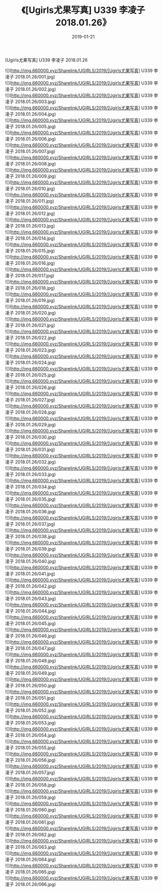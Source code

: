 ﻿---
layout: post
title:  《[Ugirls尤果写真] U339 李凌子 2018.01.26》
date:   2019-01-21
img: http://img.660000.xyz/Sharelink/UGIRLS/2019/[Ugirls尤果写真] U339 李凌子 2018.01.26/000.jpg
categories: [美女, 清纯, 唯美]
---

[Ugirls尤果写真] U339 李凌子 2018.01.26

 ![](http://img.660000.xyz/Sharelink/UGIRLS/2019/[Ugirls尤果写真] U339 李凌子 2018.01.26/001.jpg) <br>![](http://img.660000.xyz/Sharelink/UGIRLS/2019/[Ugirls尤果写真] U339 李凌子 2018.01.26/002.jpg) <br>![](http://img.660000.xyz/Sharelink/UGIRLS/2019/[Ugirls尤果写真] U339 李凌子 2018.01.26/003.jpg) <br>![](http://img.660000.xyz/Sharelink/UGIRLS/2019/[Ugirls尤果写真] U339 李凌子 2018.01.26/004.jpg) <br>![](http://img.660000.xyz/Sharelink/UGIRLS/2019/[Ugirls尤果写真] U339 李凌子 2018.01.26/005.jpg) <br>![](http://img.660000.xyz/Sharelink/UGIRLS/2019/[Ugirls尤果写真] U339 李凌子 2018.01.26/006.jpg) <br>![](http://img.660000.xyz/Sharelink/UGIRLS/2019/[Ugirls尤果写真] U339 李凌子 2018.01.26/007.jpg) <br>![](http://img.660000.xyz/Sharelink/UGIRLS/2019/[Ugirls尤果写真] U339 李凌子 2018.01.26/008.jpg) <br>![](http://img.660000.xyz/Sharelink/UGIRLS/2019/[Ugirls尤果写真] U339 李凌子 2018.01.26/009.jpg) <br>![](http://img.660000.xyz/Sharelink/UGIRLS/2019/[Ugirls尤果写真] U339 李凌子 2018.01.26/010.jpg) <br>![](http://img.660000.xyz/Sharelink/UGIRLS/2019/[Ugirls尤果写真] U339 李凌子 2018.01.26/011.jpg) <br>![](http://img.660000.xyz/Sharelink/UGIRLS/2019/[Ugirls尤果写真] U339 李凌子 2018.01.26/012.jpg) <br>![](http://img.660000.xyz/Sharelink/UGIRLS/2019/[Ugirls尤果写真] U339 李凌子 2018.01.26/013.jpg) <br>![](http://img.660000.xyz/Sharelink/UGIRLS/2019/[Ugirls尤果写真] U339 李凌子 2018.01.26/014.jpg) <br>![](http://img.660000.xyz/Sharelink/UGIRLS/2019/[Ugirls尤果写真] U339 李凌子 2018.01.26/015.jpg) <br>![](http://img.660000.xyz/Sharelink/UGIRLS/2019/[Ugirls尤果写真] U339 李凌子 2018.01.26/016.jpg) <br>![](http://img.660000.xyz/Sharelink/UGIRLS/2019/[Ugirls尤果写真] U339 李凌子 2018.01.26/017.jpg) <br>![](http://img.660000.xyz/Sharelink/UGIRLS/2019/[Ugirls尤果写真] U339 李凌子 2018.01.26/018.jpg) <br>![](http://img.660000.xyz/Sharelink/UGIRLS/2019/[Ugirls尤果写真] U339 李凌子 2018.01.26/019.jpg) <br>![](http://img.660000.xyz/Sharelink/UGIRLS/2019/[Ugirls尤果写真] U339 李凌子 2018.01.26/020.jpg) <br>![](http://img.660000.xyz/Sharelink/UGIRLS/2019/[Ugirls尤果写真] U339 李凌子 2018.01.26/021.jpg) <br>![](http://img.660000.xyz/Sharelink/UGIRLS/2019/[Ugirls尤果写真] U339 李凌子 2018.01.26/022.jpg) <br>![](http://img.660000.xyz/Sharelink/UGIRLS/2019/[Ugirls尤果写真] U339 李凌子 2018.01.26/023.jpg) <br>![](http://img.660000.xyz/Sharelink/UGIRLS/2019/[Ugirls尤果写真] U339 李凌子 2018.01.26/024.jpg) <br>![](http://img.660000.xyz/Sharelink/UGIRLS/2019/[Ugirls尤果写真] U339 李凌子 2018.01.26/025.jpg) <br>![](http://img.660000.xyz/Sharelink/UGIRLS/2019/[Ugirls尤果写真] U339 李凌子 2018.01.26/026.jpg) <br>![](http://img.660000.xyz/Sharelink/UGIRLS/2019/[Ugirls尤果写真] U339 李凌子 2018.01.26/027.jpg) <br>![](http://img.660000.xyz/Sharelink/UGIRLS/2019/[Ugirls尤果写真] U339 李凌子 2018.01.26/028.jpg) <br>![](http://img.660000.xyz/Sharelink/UGIRLS/2019/[Ugirls尤果写真] U339 李凌子 2018.01.26/029.jpg) <br>![](http://img.660000.xyz/Sharelink/UGIRLS/2019/[Ugirls尤果写真] U339 李凌子 2018.01.26/030.jpg) <br>![](http://img.660000.xyz/Sharelink/UGIRLS/2019/[Ugirls尤果写真] U339 李凌子 2018.01.26/031.jpg) <br>![](http://img.660000.xyz/Sharelink/UGIRLS/2019/[Ugirls尤果写真] U339 李凌子 2018.01.26/032.jpg) <br>![](http://img.660000.xyz/Sharelink/UGIRLS/2019/[Ugirls尤果写真] U339 李凌子 2018.01.26/033.jpg) <br>![](http://img.660000.xyz/Sharelink/UGIRLS/2019/[Ugirls尤果写真] U339 李凌子 2018.01.26/034.jpg) <br>![](http://img.660000.xyz/Sharelink/UGIRLS/2019/[Ugirls尤果写真] U339 李凌子 2018.01.26/035.jpg) <br>![](http://img.660000.xyz/Sharelink/UGIRLS/2019/[Ugirls尤果写真] U339 李凌子 2018.01.26/036.jpg) <br>![](http://img.660000.xyz/Sharelink/UGIRLS/2019/[Ugirls尤果写真] U339 李凌子 2018.01.26/037.jpg) <br>![](http://img.660000.xyz/Sharelink/UGIRLS/2019/[Ugirls尤果写真] U339 李凌子 2018.01.26/038.jpg) <br>![](http://img.660000.xyz/Sharelink/UGIRLS/2019/[Ugirls尤果写真] U339 李凌子 2018.01.26/039.jpg) <br>![](http://img.660000.xyz/Sharelink/UGIRLS/2019/[Ugirls尤果写真] U339 李凌子 2018.01.26/040.jpg) <br>![](http://img.660000.xyz/Sharelink/UGIRLS/2019/[Ugirls尤果写真] U339 李凌子 2018.01.26/041.jpg) <br>![](http://img.660000.xyz/Sharelink/UGIRLS/2019/[Ugirls尤果写真] U339 李凌子 2018.01.26/042.jpg) <br>![](http://img.660000.xyz/Sharelink/UGIRLS/2019/[Ugirls尤果写真] U339 李凌子 2018.01.26/043.jpg) <br>![](http://img.660000.xyz/Sharelink/UGIRLS/2019/[Ugirls尤果写真] U339 李凌子 2018.01.26/044.jpg) <br>![](http://img.660000.xyz/Sharelink/UGIRLS/2019/[Ugirls尤果写真] U339 李凌子 2018.01.26/045.jpg) <br>![](http://img.660000.xyz/Sharelink/UGIRLS/2019/[Ugirls尤果写真] U339 李凌子 2018.01.26/046.jpg) <br>![](http://img.660000.xyz/Sharelink/UGIRLS/2019/[Ugirls尤果写真] U339 李凌子 2018.01.26/047.jpg) <br>![](http://img.660000.xyz/Sharelink/UGIRLS/2019/[Ugirls尤果写真] U339 李凌子 2018.01.26/048.jpg) <br>![](http://img.660000.xyz/Sharelink/UGIRLS/2019/[Ugirls尤果写真] U339 李凌子 2018.01.26/049.jpg) <br>![](http://img.660000.xyz/Sharelink/UGIRLS/2019/[Ugirls尤果写真] U339 李凌子 2018.01.26/050.jpg) <br>![](http://img.660000.xyz/Sharelink/UGIRLS/2019/[Ugirls尤果写真] U339 李凌子 2018.01.26/051.jpg) <br>![](http://img.660000.xyz/Sharelink/UGIRLS/2019/[Ugirls尤果写真] U339 李凌子 2018.01.26/052.jpg) <br>![](http://img.660000.xyz/Sharelink/UGIRLS/2019/[Ugirls尤果写真] U339 李凌子 2018.01.26/053.jpg) <br>![](http://img.660000.xyz/Sharelink/UGIRLS/2019/[Ugirls尤果写真] U339 李凌子 2018.01.26/054.jpg) <br>![](http://img.660000.xyz/Sharelink/UGIRLS/2019/[Ugirls尤果写真] U339 李凌子 2018.01.26/055.jpg) <br>![](http://img.660000.xyz/Sharelink/UGIRLS/2019/[Ugirls尤果写真] U339 李凌子 2018.01.26/056.jpg) <br>![](http://img.660000.xyz/Sharelink/UGIRLS/2019/[Ugirls尤果写真] U339 李凌子 2018.01.26/057.jpg) <br>![](http://img.660000.xyz/Sharelink/UGIRLS/2019/[Ugirls尤果写真] U339 李凌子 2018.01.26/058.jpg) <br>![](http://img.660000.xyz/Sharelink/UGIRLS/2019/[Ugirls尤果写真] U339 李凌子 2018.01.26/059.jpg) <br>![](http://img.660000.xyz/Sharelink/UGIRLS/2019/[Ugirls尤果写真] U339 李凌子 2018.01.26/060.jpg) <br>![](http://img.660000.xyz/Sharelink/UGIRLS/2019/[Ugirls尤果写真] U339 李凌子 2018.01.26/061.jpg) <br>![](http://img.660000.xyz/Sharelink/UGIRLS/2019/[Ugirls尤果写真] U339 李凌子 2018.01.26/062.jpg) <br>![](http://img.660000.xyz/Sharelink/UGIRLS/2019/[Ugirls尤果写真] U339 李凌子 2018.01.26/063.jpg) <br>![](http://img.660000.xyz/Sharelink/UGIRLS/2019/[Ugirls尤果写真] U339 李凌子 2018.01.26/064.jpg) <br>![](http://img.660000.xyz/Sharelink/UGIRLS/2019/[Ugirls尤果写真] U339 李凌子 2018.01.26/065.jpg) <br>![](http://img.660000.xyz/Sharelink/UGIRLS/2019/[Ugirls尤果写真] U339 李凌子 2018.01.26/066.jpg) <br>